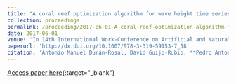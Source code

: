 ```yaml
---
title: "A coral reef optimization algorithm for wave height time series segmentation problems"
collection: proceedings
permalink: /proceeding/2017-06-01-A-coral-reef-optimization-algorithm-for-wave-height-time-series-segmentation-problems
date: 2017-06-01
venue: 'In 14th International Work-Conference on Artificial and Natural Neural Networks (IWANN2017)'
paperurl: 'http://dx.doi.org/10.1007/978-3-319-59153-7_58'
citation: 'Antonio Manuel Durán-Rosal, David Guijo-Rubio, **Pedro Antonio Gutiérrez**, Sancho Salcedo-Sanz, César Hervás-Martínez, &quot;A coral reef optimization algorithm for wave height time series segmentation problems.&quot; In 14th International Work-Conference on Artificial and Natural Neural Networks (IWANN2017), Lecture Notes in Computer Science (LNCS), Vol. 10305, 2017, Cádiz (Spain), pp.673-684.'
---
```

[Access paper here](http://dx.doi.org/10.1007/978-3-319-59153-7_58){:target="_blank"}
